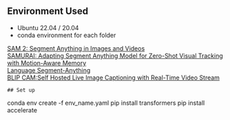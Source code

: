
## Environment Used
* Ubuntu 22.04 / 20.04
* conda environment for each folder

[SAM 2: Segment Anything in Images and Videos](https://github.com/facebookresearch/sam2)  
[SAMURAI: Adapting Segment Anything Model for Zero-Shot Visual Tracking with Motion-Aware Memory](https://github.com/yangchris11/samurai/tree/master)  
[Language Segment-Anything](https://github.com/luca-medeiros/lang-segment-anything)  
[BLIP CAM:Self Hosted Live Image Captioning with Real-Time Video Stream](https://github.com/zawawiAI/BLIP_CAM)

```
## Set up
```
conda env create -f env_name.yaml
pip install transformers
pip install accelerate
```
